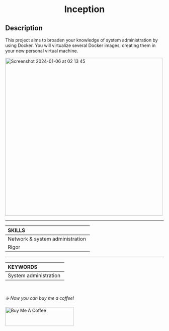 <h1 align="center">
     Inception
</h1>


## Description
This project aims to broaden your knowledge of system administration by using Docker. You will virtualize several Docker images, creating them in your new personal virtual machine.

<img width="500" alt="Screenshot 2024-01-06 at 02 13 45" src="https://github.com/Yakupacs/Ecole42_Inception/assets/73075252/a6d25237-bf78-4cc7-a21b-fedf47bfcd6b">

-----------

| SKILLS |
| :--- |
| Network & system administration |
| Rigor |

-------------

| KEYWORDS |
| :--- |
| System administration |

<br>

 *☕️ Now you can buy me a coffee!*
 
<a href="https://www.buymeacoffee.com/yakupacs" target="_blank"><img src="https://cdn.buymeacoffee.com/buttons/v2/default-yellow.png" alt="Buy Me A Coffee" style="height: 60px !important;width: 217px !important;" ></a>
